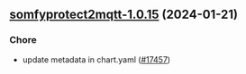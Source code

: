 

## [somfyprotect2mqtt-1.0.15](https://github.com/truecharts/charts/compare/somfyprotect2mqtt-1.0.14...somfyprotect2mqtt-1.0.15) (2024-01-21)

### Chore



- update metadata in chart.yaml ([#17457](https://github.com/truecharts/charts/issues/17457))